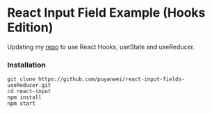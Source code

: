# React Input Field Example (Hooks Edition)

Updating my [repo](https://github.com/puyanwei/react-input) to use React Hooks, useState and useReducer.


### Installation

```
git clone https://github.com/puyanwei/react-input-fields-useReducer.git
cd react-input
npm install
npm start
```
